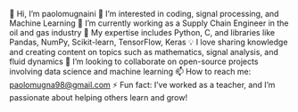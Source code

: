 👋 Hi, I’m paolomugnaini
👀 I’m interested in coding, signal processing, and Machine Learning
🌱 I’m currently working as a Supply Chain Engineer in the oil and gas industry
💼 My expertise includes Python, C, and libraries like Pandas, NumPy, Scikit-learn, TensorFlow, Keras
💡 I love sharing knowledge and creating content on topics such as mathematics, signal analysis, and fluid dynamics
💞️ I’m looking to collaborate on open-source projects involving data science and machine learning
📫 How to reach me: paolomugna98@gmail.com
⚡ Fun fact: I’ve worked as a teacher, and I’m passionate about helping others learn and grow!
<!---
paolomugnaini/paolomugnaini is a ✨ special ✨ repository because its `README.md` (this file) appears on your GitHub profile.
You can click the Preview link to take a look at your changes.
--->
